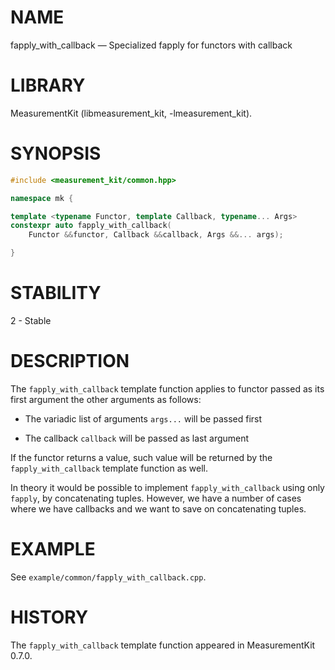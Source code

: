 # NAME
fapply_with_callback &mdash; Specialized fapply for functors with callback

# LIBRARY
MeasurementKit (libmeasurement_kit, -lmeasurement_kit).

# SYNOPSIS
```C++
#include <measurement_kit/common.hpp>

namespace mk {

template <typename Functor, template Callback, typename... Args>
constexpr auto fapply_with_callback(
    Functor &&functor, Callback &&callback, Args &&... args);

}
```

# STABILITY

2 - Stable

# DESCRIPTION

The `fapply_with_callback` template function applies to functor passed
as its first argument the other arguments as follows:

- The variadic list of arguments `args...` will be passed first

- The callback `callback` will be passed as last argument

If the functor returns a value, such value will be returned by the
`fapply_with_callback` template function as well.

In theory it would be possible to implement `fapply_with_callback` using
only `fapply`, by concatenating tuples. However, we have a number of cases
where we have callbacks and we want to save on concatenating tuples.

# EXAMPLE

See `example/common/fapply_with_callback.cpp`.

# HISTORY

The `fapply_with_callback` template function appeared in MeasurementKit 0.7.0.
